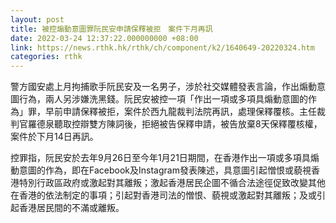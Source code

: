 ```yaml
---
layout: post
title: 被控煽動意圖罪阮民安申請保釋被拒　案件下月再訊
date: 2022-03-24 12:37:22.000000000 +08:00
link: https://news.rthk.hk/rthk/ch/component/k2/1640649-20220324.htm
categories: rthk
---
```


警方國安處上月拘捕歌手阮民安及一名男子，涉於社交媒體發表言論，作出煽動意圖行為，兩人另涉嫌洗黑錢。阮民安被控一項「作出一項或多項具煽動意圖的作為」罪，早前申請保釋被拒，案件於西九龍裁判法院再訊，處理保釋覆核。主任裁判官羅德泉聽取控辯雙方陳詞後，拒絕被告保釋申請，被告放棄8天保釋覆核權，案件於下月14日再訊。

控罪指，阮民安於去年9月26日至今年1月21日期間，在香港作出一項或多項具煽動意圖的作為，即在Facebook及Instagram發表陳述，具意圖引起憎恨或藐視香港特別行政區政府或激起對其離叛；激起香港居民企圖不循合法途徑促致改變其他在香港的依法制定的事項；引起對香港司法的憎恨、藐視或激起對其離叛；及或引起香港居民間的不滿或離叛。
